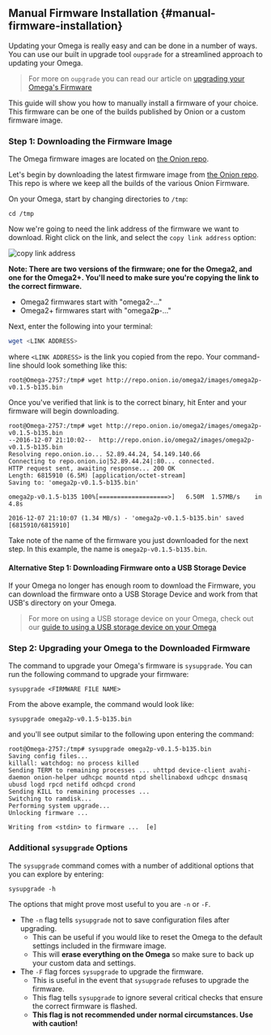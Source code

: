 ## Manual Firmware Installation {#manual-firmware-installation}


Updating your Omega is really easy and can be done in a number of ways. You can use our built in upgrade tool `oupgrade` for a streamlined approach to updating your Omega.

>For more on `oupgrade` you can read our article on [upgrading your Omega's Firmware](#updating-the-omega)

This guide will show you how to manually install a firmware of your choice. This firmware can be one of the builds published by Onion or a custom firmware image.


### Step 1: Downloading the Firmware Image

The Omega firmware images are located on [the Onion repo](http://repo.onion.io/omega2/images/).

Let's begin by downloading the latest firmware image from [the Onion repo](http://repo.onion.io/omega2/images/). This repo is where we keep all the builds of the various Onion Firmware.

On your Omega, start by changing directories to `/tmp`:

```
cd /tmp
```

Now we're going to need the link address of the firmware we want to download. Right click on the link, and select the `copy link address` option:

![copy link address](https://raw.githubusercontent.com/OnionIoT/Onion-Docs/master/Omega2/Documentation/Doing-Stuff/img/command-line-updating-omega-pic-download-link.png)

**Note: There are two versions of the firmware; one for the Omega2, and one for the Omega2+. You'll need to make sure you're copying the link to the correct firmware.**

* Omega2 firmwares start with "omega2-..."
* Omega2+ firmwares start with "omega2**p**-..."


Next, enter the following into your terminal:

```bash
wget <LINK ADDRESS>
```

where `<LINK ADDRESS>` is the link you copied from the repo. Your command-line should look something like this:

```
root@Omega-2757:/tmp# wget http://repo.onion.io/omega2/images/omega2p-v0.1.5-b135.bin
```

Once you've verified that link is to the correct binary, hit Enter and your firmware will begin downloading.

```
root@Omega-2757:/tmp# wget http://repo.onion.io/omega2/images/omega2p-v0.1.5-b135.bin
--2016-12-07 21:10:02--  http://repo.onion.io/omega2/images/omega2p-v0.1.5-b135.bin
Resolving repo.onion.io... 52.89.44.24, 54.149.140.66
Connecting to repo.onion.io|52.89.44.24|:80... connected.
HTTP request sent, awaiting response... 200 OK
Length: 6815910 (6.5M) [application/octet-stream]
Saving to: 'omega2p-v0.1.5-b135.bin'

omega2p-v0.1.5-b135 100%[===================>]   6.50M  1.57MB/s    in 4.8s

2016-12-07 21:10:07 (1.34 MB/s) - 'omega2p-v0.1.5-b135.bin' saved [6815910/6815910]
```

Take note of the name of the firmware you just downloaded for the next step. In this example, the name is `omega2p-v0.1.5-b135.bin`.

#### Alternative Step 1: Downloading Firmware onto a USB Storage Device

If your Omega no longer has enough room to download the Firmware, you can download the firmware onto a USB Storage Device and work from that USB's directory on your Omega.

>For more on using a USB storage device on your Omega, check out our [guide to using a USB storage device on your Omega](#usb-storage)


### Step 2: Upgrading your Omega to the Downloaded Firmware

The command to upgrade your Omega's firmware is `sysupgrade`. You can run the following command to upgrade your firmware:

```
sysupgrade <FIRMWARE FILE NAME>
```

From the above example, the command would look like:

```
sysupgrade omega2p-v0.1.5-b135.bin
```

and you'll see output similar to the following upon entering the command:

```
root@Omega-2757:/tmp# sysupgrade omega2p-v0.1.5-b135.bin
Saving config files...
killall: watchdog: no process killed
Sending TERM to remaining processes ... uhttpd device-client avahi-daemon onion-helper udhcpc mountd ntpd shellinaboxd udhcpc dnsmasq ubusd logd rpcd netifd odhcpd crond
Sending KILL to remaining processes ...
Switching to ramdisk...
Performing system upgrade...
Unlocking firmware ...

Writing from <stdin> to firmware ...  [e]
```

### Additional `sysupgrade` Options

The `sysupgrade` command comes with a number of additional options that you can explore by entering:

```
sysupgrade -h
```

The options that might prove most useful to you are `-n` or `-F`.

* The `-n` flag tells `sysupgrade` not to save configuration files after upgrading. 
    * This can be useful if you would like to reset the Omega to the default settings included in the firmware image. 
    * This will **erase everything on the Omega** so make sure to back up your custom data and settings.
* The `-F` flag forces `sysupgrade` to upgrade the firmware.
    * This is useful in the event that `sysupgrade` refuses to upgrade the firmware. 
    * This flag tells `sysupgrade` to ignore several critical checks that ensure the correct firmware is flashed.
    * **This flag is not recommended under normal circumstances. Use with caution!**
